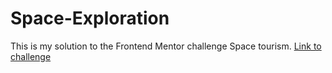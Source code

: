 # Space-Exploration
This is my solution to the Frontend Mentor challenge Space tourism.
[Link to challenge](https://www.frontendmentor.io/challenges/space-tourism-multipage-website-gRWj1URZ3)
